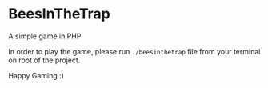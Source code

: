 # BeesInTheTrap
A simple game in PHP

In order to play the game, please run `./beesinthetrap` file from your terminal on root of the project.

Happy Gaming :)